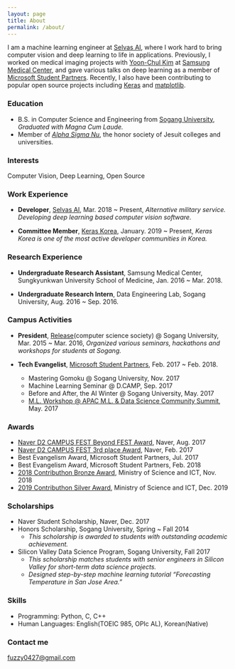 ```yaml
---
layout: page
title: About
permalink: /about/
---
```


I am a machine learning engineer at [Selvas AI](https://www.selvasai.com/en/), where I work hard to bring computer vision and deep learning to life in applications. Previously, I worked on medical imaging projects with [Yoon-Chul Kim](https://www.researchgate.net/profile/Yoon-Chul_Kim) at [Samsung Medical Center](https://www.researchgate.net/institution/Samsung_Medical_Center), and gave various talks on deep learning as a member of [Microsoft Student Partners](https://studentpartners.microsoft.com/en-US). Recently, I also have been contributing to popular open source projects including [Keras](https://github.com/keras-team/keras/commits?author=fuzzythecat) and [matplotlib](https://github.com/matplotlib/matplotlib/commits?author=fuzzythecat).

### Education
- B.S. in Computer Science and Engineering from [Sogang University](http://www.sogang.ac.kr/index.do), *Graduated with Magna Cum Laude.*    
- Member of [*Alpha Sigma Nu*](https://www.alphasigmanu.org/), the honor society of Jesuit colleges and universities. 

### Interests
Computer Vision, Deep Learning, Open Source

### Work Experience
- **Developer**, [Selvas AI](https://www.selvasai.com/), Mar. 2018 ~ Present, *Alternative military service. Developing deep learning based computer vision software.*

- **Committee Member**, [Keras Korea](https://www.facebook.com/groups/KerasKorea), January. 2019 ~ Present, *Keras Korea is one of the most active developer communities in Korea.*

### Research Experience
- **Undergraduate Research Assistant**, Samsung Medical Center, Sungkyunkwan University School of Medicine, Jan. 2016 ~ Mar. 2018.

- **Undergraduate Research Intern**, Data Engineering Lab, Sogang University, Aug. 2016 ~ Sep. 2016.

### Campus Activities

- **President**, [Release](http://release.sogang.ac.kr/)(computer science society) @ Sogang University, Mar. 2015 ~ Mar. 2016, *Organized various seminars, hackathons and workshops for students at Sogang.*

- **Tech Evangelist**, [Microsoft Student Partners](https://msdn.microsoft.com/ko-kr/microsoftstudentpartners.aspx), Feb. 2017 ~ Feb. 2018.
  - Mastering Gomoku @ Sogang University, Nov. 2017
  - Machine Learning Seminar @ D.CAMP, Sep. 2017
  - Before and After, the AI Winter @ Sogang University, May. 2017
  - [M.L. Workshop @ APAC M.L. & Data Science Community Summit](https://github.com/APAC-EVENT/Mission-Mars), May. 2017  


### Awards
- [Naver D2 CAMPUS FEST Beyond FEST Award](https://github.com/D2CampusFest/4th), Naver, Aug. 2017
- [Naver D2 CAMPUS FEST 3rd place Award](https://github.com/D2CampusFest/4th), Naver, Feb. 2017
- Best Evangelism Award, Microsoft Student Partners, Jul. 2017
- Best Evangelism Award, Microsoft Student Partners, Feb. 2018
- [2018 Contributhon Bronze Award](https://www.kosshackathon.kr/prize), Ministry of Science and ICT, Nov. 2018
- [2019 Contributhon Silver Award](https://www.oss.kr/contributhon_notice/show/97fbde9f-3854-428d-b6ec-294002463148), Ministry of Science and ICT, Dec. 2019

### Scholarships
- Naver Student Scholarship, Naver, Dec. 2017
- Honors Scholarship, Sogang University, Spring ~ Fall 2014
  - *This scholarship is awarded to students with outstanding academic achievement.*
- Silicon Valley Data Science Program, Sogang University, Fall 2017
  - *This scholarship matches students with senior engineers in Silicon Valley for short-term data science projects.*
  - *Designed step-by-step machine learning tutorial “Forecasting Temperature in San Jose Area.”*

### Skills
- Programming: Python, C, C++
- Human Languages: English(TOEIC 985, OPIc AL), Korean(Native)

### Contact me

[fuzzy0427@gmail.com](mailto:fuzzy0427@gmail.com)
